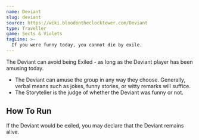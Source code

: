 ```yaml
---
name: Deviant
slug: deviant
source: https://wiki.bloodontheclocktower.com/Deviant
type: Traveller
game: Sects & Violets
tagLine: >-
  If you were funny today, you cannot die by exile.
---
```


The Deviant can avoid being Exiled - as long as the Deviant player has
been amusing today.

- The Deviant can amuse the group in any way they choose. Generally,
  verbal means such as jokes, funny stories, or witty remarks will
  suffice.
- The Storyteller is the judge of whether the Deviant was funny or not.

## How To Run

If the Deviant would be exiled, you may declare that the Deviant remains
alive.
